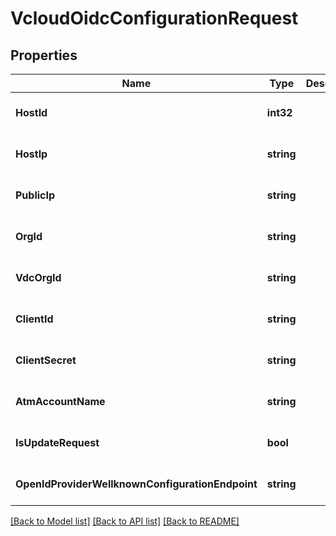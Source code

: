 # VcloudOidcConfigurationRequest

## Properties
Name | Type | Description | Notes
------------ | ------------- | ------------- | -------------
**HostId** | **int32** |  | [optional] [default to null]
**HostIp** | **string** |  | [optional] [default to null]
**PublicIp** | **string** |  | [optional] [default to null]
**OrgId** | **string** |  | [optional] [default to null]
**VdcOrgId** | **string** |  | [optional] [default to null]
**ClientId** | **string** |  | [optional] [default to null]
**ClientSecret** | **string** |  | [optional] [default to null]
**AtmAccountName** | **string** |  | [optional] [default to null]
**IsUpdateRequest** | **bool** |  | [optional] [default to null]
**OpenIdProviderWellknownConfigurationEndpoint** | **string** |  | [optional] [default to null]

[[Back to Model list]](../README.md#documentation-for-models) [[Back to API list]](../README.md#documentation-for-api-endpoints) [[Back to README]](../README.md)

